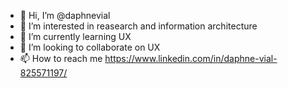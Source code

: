 - 👋 Hi, I’m @daphnevial
- 👀 I’m interested in reasearch and information architecture
- 🌱 I’m currently learning UX
- 💞️ I’m looking to collaborate on UX
- 📫 How to reach me https://www.linkedin.com/in/daphne-vial-825571197/

<!---
daphnevial/daphnevial is a ✨ special ✨ repository because its `README.md` (this file) appears on your GitHub profile.
You can click the Preview link to take a look at your changes.
--->
